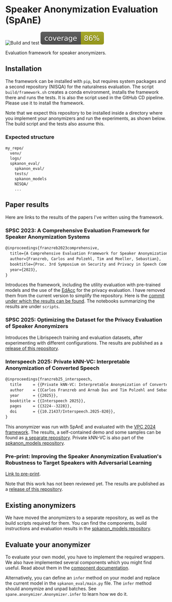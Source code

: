 # Speaker Anonymization Evaluation (SpAnE)

![Build and test](https://github.com/carlosfranzreb/spkanon_eval/actions/workflows/build.yml/badge.svg)
![coverage badge](./coverage.svg)

Evaluation framework for speaker anonymizers.

## Installation

The framework can be installed with `pip`, but requires system packages and a second repository (NISQA) for the naturalness evaluation.
The script `build/framework.sh` creates a conda environment, installs the framework there and runs the tests.
It is also the script used in the GitHub CD pipeline.
Please use it to install the framework.

Note that we expect this repository to be installed inside a directory where you implement your anonymizers and run the experiments, as shown below.
The build script and the tests also assume this.

### Expected structure

```linux
my_repo/
  venv/
  logs/
  spkanon_eval/
    spkanon_eval/
    tests/
    spkanon_models
    NISQA/
    ...
```

## Paper results

Here are links to the results of the papers I've written using the framework.

### SPSC 2023: A Comprehensive Evaluation Framework for Speaker Anonymization Systems

```tex
@inproceedings{franzreb2023comprehensive,
  title={A Comprehensive Evaluation Framework for Speaker Anonymization Systems},
  author={Franzreb, Carlos and Polzehl, Tim and Moeller, Sebastian},
  booktitle={Proc. 3rd Symposium on Security and Privacy in Speech Communication},
  year={2023},
}
```

Introduces the framework, including the utility evaluation with pre-trained models and the use of the [EdAcc](https://groups.inf.ed.ac.uk/edacc/) for the privacy evaluation. 
I have removed them from the current version to simplify the repository.
Here is the [commit under which the results can be found](https://github.com/carlosfranzreb/spkanon_eval/tree/28f27eb).
The notebooks summarizing the results are under `scripts`.

### SPSC 2025: Optimizing the Dataset for the Privacy Evaluation of Speaker Anonymizers

Introduces the Librispeech training and evaluation datasets, after experimenting with different configurations.
The results are published as a [release of this repository](https://github.com/carlosfranzreb/spane/releases/tag/paper_results).

### Interspeech 2025: Private kNN-VC: Interpretable Anonymization of Converted Speech

```tex
@inproceedings{franzreb25_interspeech,
  title     = {{Private kNN-VC: Interpretable Anonymization of Converted Speech}},
  author    = {{Carlos Franzreb and Arnab Das and Tim Polzehl and Sebastian Möller}},
  year      = {{2025}},
  booktitle = {{Interspeech 2025}},
  pages     = {{3224--3228}},
  doi       = {{10.21437/Interspeech.2025-820}},
}
```

This anonymizer was run with SpAnE and evaluated with the [VPC 2024 framework](https://github.com/Voice-Privacy-Challenge/Voice-Privacy-Challenge-2024/tree/main).
The results, a self-contained demo and some samples can be found as [a separate repository](https://github.com/carlosfranzreb/private_knnvc).
Private kNN-VC is also part of the [spkanon_models repository](https://github.com/carlosfranzreb/spkanon_models).

### Pre-print: Improving the Speaker Anonymization Evaluation's Robustness to Target Speakers with Adversarial Learning

[Link to pre-print](https://www.arxiv.org/abs/2508.09803).

Note that this work has not been reviewed yet.
The results are published as a [release of this repository](https://github.com/carlosfranzreb/spane/releases/tag/paper_results_2).

## Existing anonymizers

We have moved the anonymizers to a separate repository, as well as the build scripts required for them.
You can find the components, build instructions and evaluation results in the [spkanon_models repository](https://github.com/carlosfranzreb/spkanon_models).

## Evaluate your anonymizer

To evaluate your own model, you have to implement the required wrappers. We also have implemented several components which you might find useful.
Read about them in the [component documentation](docs/components.md).

Alternatively, you can define an `infer` method on your model and replace the current model in the `spkanon_eval/main.py` file.
The `infer` method should anonymize and unpad batches.
See `spane.anonymizer.Anonymizer.infer` to learn how we do it.

